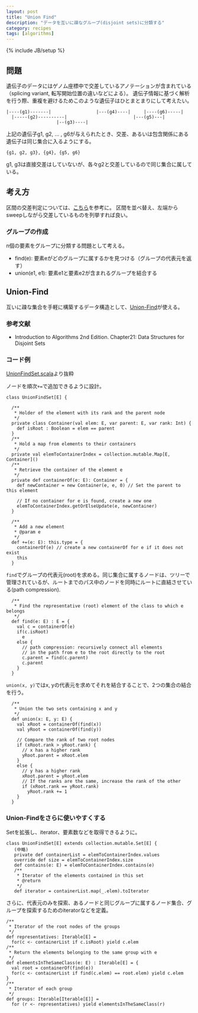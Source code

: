 ```yaml
---
layout: post
title: "Union Find"
description: "データを互いに疎なグループ(disjoint sets)に分類する"
category: recipes
tags: [algorithms]
---
```

{% include JB/setup %}

## 問題

遺伝子のデータにはゲノム座標中で交差しているアノテーションが含まれている（splicing variant, 転写開始位置の違いなどによる）。
遺伝子情報に基づく解析を行う際、重複を避けるためこのような遺伝子はひとまとまりにして考えたい。

	|----(g1)-------|                 |---(g4)----|     |----(g6)-----|
	  |-----(g2)----------|                         |---(g5)---|
	                   |--(g3)----|

上記の遺伝子g1, g2, ... , g6が与えられたとき、交差、あるいは包含関係にある遺伝子は同じ集合に入るようにする。

	{g1, g2, g3}, {g4}, {g5, g6}

g1, g3は直接交差はしていないが、各々g2と交差しているので同じ集合に属している。

## 考え方

区間の交差判定については、[こちら]({{BASE_PATH}}/recipes/2012/07/03/interval-sweep/)を参考に。
区間を並べ替え、左端からsweepしながら交差しているものを列挙すれば良い。

### グループの作成

n個の要素をグループに分類する問題として考える。

* find(e): 要素eがどのグループに属するかを見つける（グループの代表元を返す）
* union(e1, e1): 要素e1と要素e2が含まれるグループを結合する


## Union-Find 

互いに疎な集合を手軽に構築するデータ構造として、[Union-Find](http://en.wikipedia.org/wiki/Disjoint-set_data_structure)が使える。

### 参考文献

* Introduction to Algorithms 2nd Edition. Chapter21: Data Structures for Disjoint Sets

### コード例
[UnionFindSet.scala](https://github.com/xerial/silk/blob/4f06b307c0a873b529446cc3ca6b1fa261f985d0/src/main/scala/xerial/silk/util/UnionFindSet.scala)より抜粋

ノードを順次`+=`で追加できるように設計。

    class UnionFindSet[E] { 
    
      /**
       * Holder of the element with its rank and the parent node
       */
      private class Container(val elem: E, var parent: E, var rank: Int) {
        def isRoot : Boolean = elem == parent
      }
      /**
       * Hold a map from elements to their containers
       */
      private val elemToContainerIndex = collection.mutable.Map[E, Container]()
      /**
       * Retrieve the container of the element e
       */
      private def containerOf(e: E): Container = {
        def newContainer = new Container(e, e, 0) // Set the parent to this element
    
        // If no container for e is found, create a new one
        elemToContainerIndex.getOrElseUpdate(e, newContainer)
      }
    
      /**
       * Add a new element
       * @param e
       */
      def +=(e: E): this.type = {
        containerOf(e) // create a new containerOf for e if it does not exist
        this
      }

`find`でグループの代表元(root)を求める。同じ集合に属するノードは、ツリーで管理されているが、ルートまでのパス中のノードを同時にルートに直結させている(path compression).

      /**
       * Find the representative (root) element of the class to which e belongs
       */
      def find(e: E) : E = {
        val c = containerOf(e)
        if(c.isRoot)
          e
        else {
          // path compression: recursively connect all elements 
		  // in the path from e to the root directly to the root
          c.parent = find(c.parent)
          c.parent
        }
      }

`union(x, y)`ではx, yの代表元を求めてそれを結合することで、2つの集合の結合を行う。

      /**
       * Union the two sets containing x and y
       */
      def union(x: E, y: E) {
        val xRoot = containerOf(find(x))
        val yRoot = containerOf(find(y))
    
        // Compare the rank of two root nodes
        if (xRoot.rank > yRoot.rank) {
          // x has a higher rank
          yRoot.parent = xRoot.elem
        }
        else {
          // y has a higher rank
          xRoot.parent = yRoot.elem
          // If the ranks are the same, increase the rank of the other
          if (xRoot.rank == yRoot.rank)
            yRoot.rank += 1
        }
      }
    

### Union-Findをさらに使いやすくする

Setを拡張し、iterator、要素数などを取得できるように。

	class UnionFindSet[E] extends collection.mutable.Set[E] {
	   (中略)
       private def containerList = elemToContainerIndex.values
	   override def size = elemToContainerIndex.size
	   def contains(e: E) = elemToContainerIndex.contains(e)
	   /**
	    * Iterator of the elements contained in this set
	    * @return
		*/
	   def iterator = containerList.map(_.elem).toIterator

さらに、代表元のみを探索、あるノードと同じグループに属するノード集合、グループを探索するためのiteratorなどを定義。
		
    /**
     * Iterator of the root nodes of the groups
     */
    def representatives: Iterable[E] =
      for(c <- containerList if c.isRoot) yield c.elem
    /**
     * Return the elements belonging to the same group with e
     */
    def elementsInTheSameClass(e: E) : Iterable[E] = {
      val root = containerOf(find(e))
      for(c <- containerList if find(c.elem) == root.elem) yield c.elem
    }
    /**
     * Iterator of each group
     */
    def groups: Iterable[Iterable[E]] =
      for (r <- representatives) yield elementsInTheSameClass(r)
